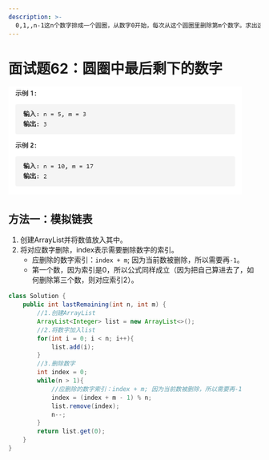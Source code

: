 ```yaml
---
description: >-
  0,1,,n-1这n个数字排成一个圆圈，从数字0开始，每次从这个圆圈里删除第m个数字。求出这个圆圈里剩下的最后一个数字。例如，0、1、2、3、4这5个数字组成一个圆圈，从数字0开始每次删除第3个数字，则删除的前4个数字依次是2、0、4、1，因此最后剩下的数字是3。
---
```


# 面试题62：圆圈中最后剩下的数字

![](../.gitbook/assets/image%20%283%29.png)

## 方法一：模拟链表

1. 创建ArrayList并将数值放入其中。
2. 将对应数字删除，index表示需要删除数字的索引。
   * 应删除的数字索引：`index + m`; 因为当前数被删除，所以需要再`-1`。
   * 第一个数，因为索引是0，所以公式同样成立（因为把自己算进去了，如何删除第三个数，则对应索引2）。

```java
class Solution {
    public int lastRemaining(int n, int m) {
        //1.创建ArrayList
        ArrayList<Integer> list = new ArrayList<>();
        //2.将数字加入list
        for(int i = 0; i < n; i++){
            list.add(i);
        }
        //3.删除数字
        int index = 0;
        while(n > 1){
            //应删除的数字索引：index + m; 因为当前数被删除，所以需要再-1
            index = (index + m - 1) % n;
            list.remove(index);
            n--;
        }
        return list.get(0);
    }
}
```

